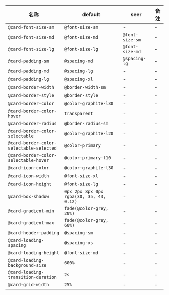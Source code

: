 | 名称 | default | seer | 备注 |
| --- | --- | --- | --- |
| `@card-font-size-sm` | `@font-size-sm` | - | - |
| `@card-font-size-md` | `@font-size-md` | `@font-size-sm` | - |
| `@card-font-size-lg` | `@font-size-lg` | `@font-size-md` | - |
| `@card-padding-sm` | `@spacing-md` | `@spacing-lg` | - |
| `@card-padding-md` | `@spacing-lg` | - | - |
| `@card-padding-lg` | `@spacing-xl` | - | - |
| `@card-border-width` | `@border-width-sm` | - | - |
| `@card-border-style` | `@border-style` | - | - |
| `@card-border-color` | `@color-graphite-l30` | - | - |
| `@card-border-color-hover` | `transparent` | - | - |
| `@card-border-radius` | `@border-radius-sm` | - | - |
| `@card-border-color-selectable` | `@color-graphite-l20` | - | - |
| `@card-border-color-selectable-selected` | `@color-primary` | - | - |
| `@card-border-color-selectable-hover` | `@color-primary-l10` | - | - |
| `@card-icon-color` | `@color-graphite-l30` | - | - |
| `@card-icon-width` | `@font-size-xl` | - | - |
| `@card-icon-height` | `@font-size-lg` | - | - |
| `@card-box-shadow` | `0px 2px 8px 0px rgba(30, 35, 43, 0.12)` | - | - |
| `@card-gradient-min` | `fade(@color-grey, 20%)` | - | - |
| `@card-gradient-max` | `fade(@color-grey, 60%)` | - | - |
| `@card-header-padding` | `@spacing-sm` | - | - |
| `@card-loading-spacing` | `@spacing-xs` | - | - |
| `@card-loading-height` | `@font-size-md` | - | - |
| `@card-loading-background-size` | `600%` | - | - |
| `@card-loading-transition-duration` | `2s` | - | - |
| `@card-grid-width` | `25%` | - | - |

